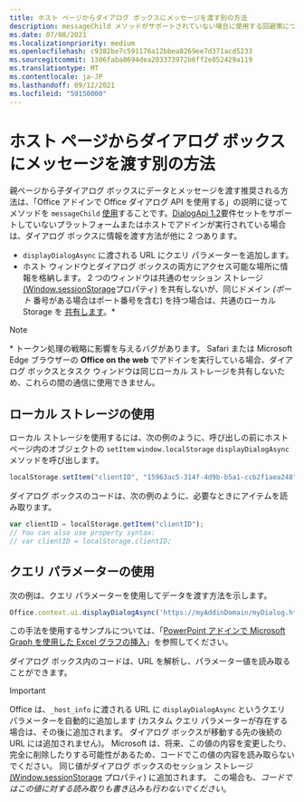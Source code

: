 ```yaml
---
title: ホスト ページからダイアログ ボックスにメッセージを渡す別の方法
description: messageChild メソッドがサポートされていない場合に使用する回避策について説明します。
ms.date: 07/08/2021
ms.localizationpriority: medium
ms.openlocfilehash: c9382be7c591176a12bbea8269ee7d371acd5233
ms.sourcegitcommit: 1306faba8694dea203373972b6ff2e852429a119
ms.translationtype: MT
ms.contentlocale: ja-JP
ms.lasthandoff: 09/12/2021
ms.locfileid: "59150000"
---
```

# <a name="alternative-ways-of-passing-messages-to-a-dialog-box-from-its-host-page"></a>ホスト ページからダイアログ ボックスにメッセージを渡す別の方法

親ページから子ダイアログ ボックスにデータとメッセージを渡す推奨される方法は、「Office アドインで Office ダイアログ API を使用する」の説明に従ってメソッドを `messageChild` [使用](dialog-api-in-office-add-ins.md#pass-information-to-the-dialog-box)することです。[DialogApi 1.2](../reference/requirement-sets/dialog-api-requirement-sets.md)要件セットをサポートしていないプラットフォームまたはホストでアドインが実行されている場合は、ダイアログ ボックスに情報を渡す方法が他に 2 つあります。

- `displayDialogAsync` に渡される URL にクエリ パラメーターを追加します。
- ホスト ウィンドウとダイアログ ボックスの両方にアクセス可能な場所に情報を格納します。 2 つのウィンドウは共通のセッション ストレージ [(Window.sessionStorage](https://developer.mozilla.org/docs/Web/API/Window/sessionStorage)プロパティ) を共有しないが、同じドメイン *(ポート* 番号がある場合はポート番号を含む) を持つ場合は、共通のローカル Storage を [共有します](https://www.w3schools.com/html/html5_webstorage.asp)。\*

> [!NOTE]
> \* トークン処理の戦略に影響を与えるバグがあります。 Safari または Microsoft Edge ブラウザーの **Office on the web** でアドインを実行している場合、ダイアログ ボックスとタスク ウィンドウは同じローカル ストレージを共有しないため、これらの間の通信に使用できません。

## <a name="use-local-storage"></a>ローカル ストレージの使用

ローカル ストレージを使用するには、次の例のように、呼び出しの前にホスト ページ内のオブジェクトの `setItem` `window.localStorage` `displayDialogAsync` メソッドを呼び出します。

```js
localStorage.setItem("clientID", "15963ac5-314f-4d9b-b5a1-ccb2f1aea248");
```

ダイアログ ボックスのコードは、次の例のように、必要なときにアイテムを読み取ります。

```js
var clientID = localStorage.getItem("clientID");
// You can also use property syntax:
// var clientID = localStorage.clientID;
```

## <a name="use-query-parameters"></a>クエリ パラメーターの使用

次の例は、クエリ パラメーターを使用してデータを渡す方法を示します。

```js
Office.context.ui.displayDialogAsync('https://myAddinDomain/myDialog.html?clientID=15963ac5-314f-4d9b-b5a1-ccb2f1aea248');
```

この手法を使用するサンプルについては、「[PowerPoint アドインで Microsoft Graph を使用した Excel グラフの挿入](https://github.com/OfficeDev/PowerPoint-Add-in-Microsoft-Graph-ASPNET-InsertChart)」を参照してください。

ダイアログ ボックス内のコードは、URL を解析し、パラメーター値を読み取ることができます。

> [!IMPORTANT]
> Office は、`_host_info` に渡される URL に `displayDialogAsync` というクエリ パラメーターを自動的に追加します (カスタム クエリ パラメーターが存在する場合は、その後に追加されます。 ダイアログ ボックスが移動する先の後続の URL には追加されません)。 Microsoft は、将来、この値の内容を変更したり、完全に削除したりする可能性があるため、コードでこの値の内容を読み取らないでください。 同じ値がダイアログ ボックスのセッション ストレージ [(Window.sessionStorage](https://developer.mozilla.org/docs/Web/API/Window/sessionStorage) プロパティ) に追加されます。 この場合も、*コードではこの値に対する読み取りも書き込みも行わないでください*。
